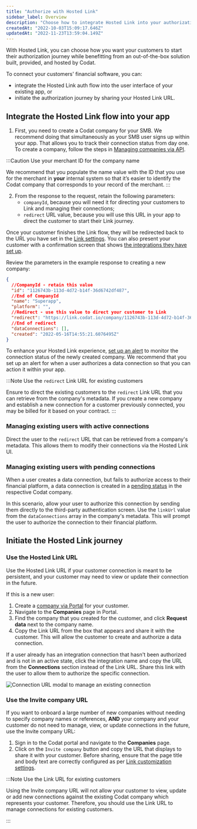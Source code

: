 ```yaml
---
title: "Authorize with Hosted Link"
sidebar_label: Overview
description: "Choose how to integrate Hosted Link into your authorization flow"
createdAt: "2022-10-03T15:09:17.646Z"
updatedAt: "2022-11-23T13:59:04.149Z"
---
```


With Hosted Link, you can choose how you want your customers to start their authorization journey while benefitting from an out-of-the-box solution built, provided, and hosted by Codat.

To connect your customers' financial software, you can:

- integrate the Hosted Link auth flow into the user interface of your existing app, or
- initiate the authorization journey by sharing your Hosted Link URL.

## Integrate the Hosted Link flow into your app

1. First, you need to create a Codat company for your SMB. We recommend doing that simultaneously as your SMB user signs up within your app. That allows you to track their connection status from day one. To create a company, follow the steps in [Managing companies via API](/using-the-api/managing-companies-1).

:::Caution Use your merchant ID for the company name

We recommend that you populate the name value with the ID that you use for the merchant in **your** internal system so that it’s easier to identify the Codat company that corresponds to your record of the merchant.
:::

2. From the response to the request, retain the following parameters:
   - `companyId`, because you will need it for directing your customers to Link and managing their connections;
   - `redirect` URL value, because you will use this URL in your app to direct the customer to start their Link journey.

Once your customer finishes the Link flow, they will be redirected back to the URL you have set in the [Link settings](/redirect-urls). You can also present your customer with a confirmation screen that shows [the integrations they have set up](/core-rules-types#company-data-connection-status-changed).

Review the parameters in the example response to creating a new company:

```json
{
  //CompanyId - retain this value
  "id": "1126743b-113d-4d72-b14f-36d6742df487",
  //End of CompanyId
  "name": "Superapp",
  "platform": "",
  //Redirect - use this value to direct your customer to Link
  "redirect": "https://link.codat.io/company/1126743b-113d-4d72-b14f-36d6742df487",
  //End of redirect
  "dataConnections": [],
  "created": "2022-05-16T14:55:21.6076495Z"
}
```

To enhance your Hosted Link experience, [set up an alert](/set-up-alerts) to monitor the connection status of the newly created company. We recommend that you set up an alert for when a user authorizes a data connection so that you can action it within your app.

:::Note Use the `redirect` Link URL for existing customers

Ensure to direct the existing customers to the `redirect` Link URL that you can retrieve from the company's metadata. If you create a new company and establish a new connection for a customer previously connected, you may be billed for it based on your contract.
:::

### Managing existing users with active connections

Direct the user to the `redirect` URL that can be retrieved from a company's metadata. This allows them to modify their connections via the Hosted Link UI.

### Managing existing users with pending connections

When a user creates a data connection, but fails to authorize access to their financial platform, a data connection is created in a [pending status](/core-concepts/connections#what-does-each-status-mean) in the respective Codat company.

In this scenario, allow your user to authorize this connection by sending them directly to the third-party authentication screen. Use the `linkUrl` value from the `dataConnections` array in the company's metadata. This will prompt the user to authorize the connection to their financial platform.

## Initiate the Hosted Link journey

### Use the Hosted Link URL

Use the Hosted Link URL if your customer connection is meant to be persistent, and your customer may need to view or update their connection in the future.

If this is a new user:

1. Create a [company via Portal](/other/portal/companies#add-a-new-company) for your customer.
2. Navigate to the **Companies** page in Portal.
3. Find the company that you created for the customer, and click **Request data** next to the company name.
4. Copy the Link URL from the box that appears and share it with the customer. This will allow the customer to create and authorize a data connection.

If a user already has an integration connection that hasn't been authorized and is not in an active state, click the integration name and copy the URL from the **Connections** section instead of the Link URL. Share this link with the user to allow them to authorize the specific connection.

<img
  src="/img/old/4c41ef0-manage.png"
  alt="Connection URL modal to manage an existing connection"
/>

### Use the Invite company URL

If you want to onboard a large number of new companies without needing to specify company names or references, **AND** your company and your customer do not need to manage, view, or update connections in the future, use the Invite company URL:

1. Sign in to the Codat portal and navigate to the **Companies** page.
2. Click on the `Invite company` button and copy the URL that displays to share it with your customer. Before sharing, ensure that the page title and body text are correctly configured as per [Link customization settings](/set-up-link).

:::Note Use the Link URL for existing customers

Using the Invite company URL will not allow your customer to view, update or add new connections against the existing Codat company which represents your customer. Therefore, you should use the Link URL to manage connections for existing customers.

:::
